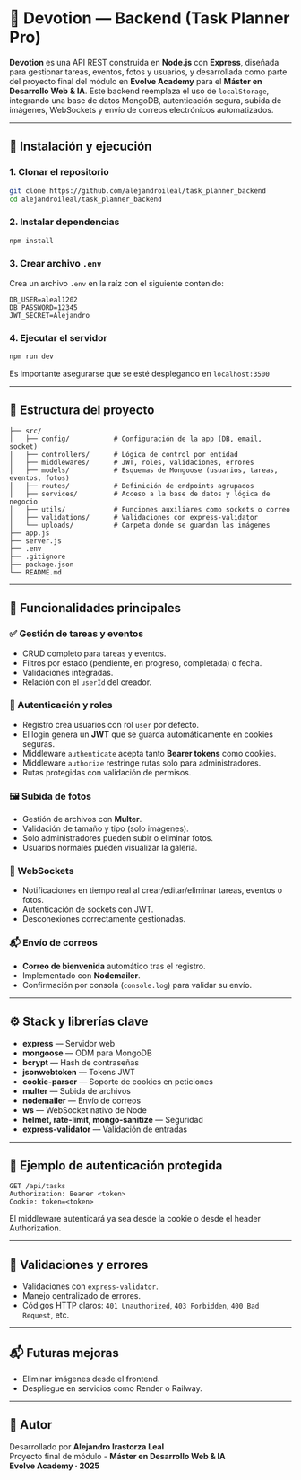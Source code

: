 # 🔧 Devotion — Backend (Task Planner Pro)

**Devotion** es una API REST construida en **Node.js** con **Express**, diseñada para gestionar tareas, eventos, fotos y usuarios, y desarrollada como parte del proyecto final del módulo en **Evolve Academy** para el **Máster en Desarrollo Web & IA**. Este backend reemplaza el uso de `localStorage`, integrando una base de datos MongoDB, autenticación segura, subida de imágenes, WebSockets y envío de correos electrónicos automatizados.

---

## 🚀 Instalación y ejecución

### 1. Clonar el repositorio

```bash
git clone https://github.com/alejandroileal/task_planner_backend
cd alejandroileal/task_planner_backend
```

### 2. Instalar dependencias

```bash
npm install
```

### 3. Crear archivo `.env`

Crea un archivo `.env` en la raíz con el siguiente contenido:

```
DB_USER=aleal1202
DB_PASSWORD=12345
JWT_SECRET=Alejandro
```

### 4. Ejecutar el servidor

```bash
npm run dev
```

Es importante asegurarse que se esté desplegando en `localhost:3500`

---

## 📁 Estructura del proyecto

```
├── src/
│   ├── config/           # Configuración de la app (DB, email, socket)
│   ├── controllers/      # Lógica de control por entidad
│   ├── middlewares/      # JWT, roles, validaciones, errores
│   ├── models/           # Esquemas de Mongoose (usuarios, tareas, eventos, fotos)
│   ├── routes/           # Definición de endpoints agrupados
│   ├── services/         # Acceso a la base de datos y lógica de negocio
│   ├── utils/            # Funciones auxiliares como sockets o correo
│   ├── validations/      # Validaciones con express-validator
│   └── uploads/          # Carpeta donde se guardan las imágenes
├── app.js
├── server.js
├── .env
├── .gitignore
├── package.json
└── README.md
```

---

## 🧠 Funcionalidades principales

### ✅ Gestión de tareas y eventos

- CRUD completo para tareas y eventos.
- Filtros por estado (pendiente, en progreso, completada) o fecha.
- Validaciones integradas.
- Relación con el `userId` del creador.

### 🔐 Autenticación y roles

- Registro crea usuarios con rol `user` por defecto.
- El login genera un **JWT** que se guarda automáticamente en cookies seguras.
- Middleware `authenticate` acepta tanto **Bearer tokens** como cookies.
- Middleware `authorize` restringe rutas solo para administradores.
- Rutas protegidas con validación de permisos.

### 🖼️ Subida de fotos

- Gestión de archivos con **Multer**.
- Validación de tamaño y tipo (solo imágenes).
- Solo administradores pueden subir o eliminar fotos.
- Usuarios normales pueden visualizar la galería.

### 📡 WebSockets

- Notificaciones en tiempo real al crear/editar/eliminar tareas, eventos o fotos.
- Autenticación de sockets con JWT.
- Desconexiones correctamente gestionadas.

### 📬 Envío de correos

- **Correo de bienvenida** automático tras el registro.
- Implementado con **Nodemailer**.
- Confirmación por consola (`console.log`) para validar su envío.

---

## ⚙️ Stack y librerías clave

- **express** — Servidor web
- **mongoose** — ODM para MongoDB
- **bcrypt** — Hash de contraseñas
- **jsonwebtoken** — Tokens JWT
- **cookie-parser** — Soporte de cookies en peticiones
- **multer** — Subida de archivos
- **nodemailer** — Envío de correos
- **ws** — WebSocket nativo de Node
- **helmet, rate-limit, mongo-sanitize** — Seguridad
- **express-validator** — Validación de entradas

---

## 📌 Ejemplo de autenticación protegida

```http
GET /api/tasks
Authorization: Bearer <token>
Cookie: token=<token>
```

El middleware autenticará ya sea desde la cookie o desde el header Authorization.

---

## 🧪 Validaciones y errores

- Validaciones con `express-validator`.
- Manejo centralizado de errores.
- Códigos HTTP claros: `401 Unauthorized`, `403 Forbidden`, `400 Bad Request`, etc.

---

## 📬 Futuras mejoras

- Eliminar imágenes desde el frontend.
- Despliegue en servicios como Render o Railway.

---

## 👤 Autor

Desarrollado por **Alejandro Irastorza Leal**  
Proyecto final de módulo - **Máster en Desarrollo Web & IA**  
**Evolve Academy · 2025**
